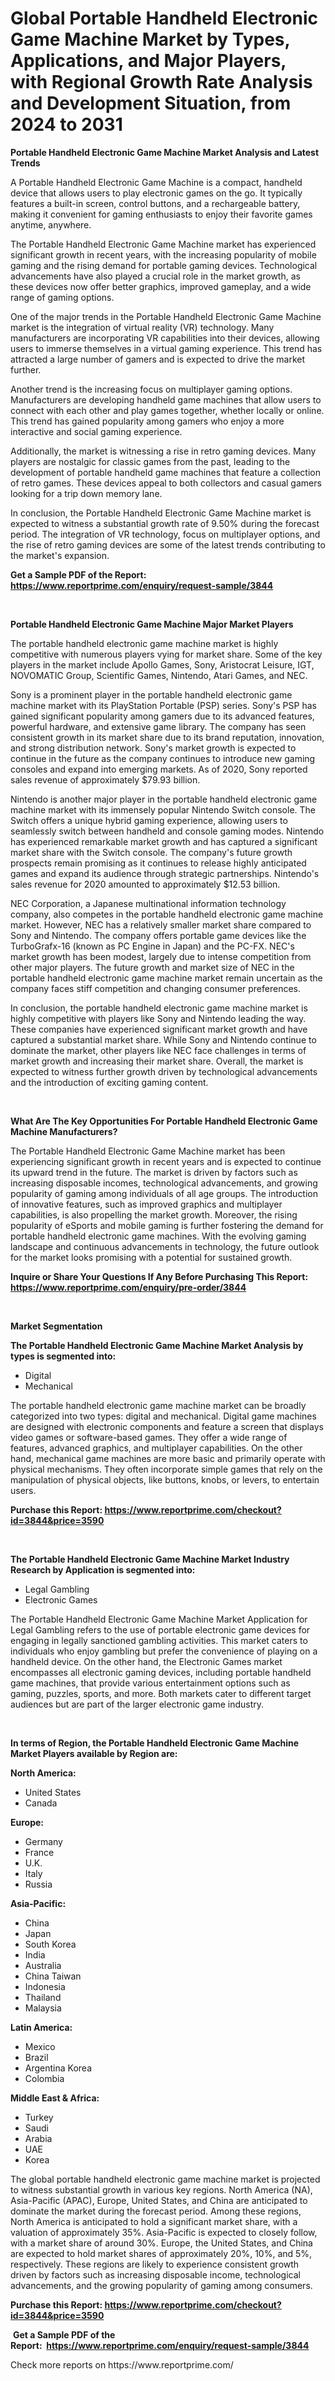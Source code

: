 <p><h1>Global Portable Handheld Electronic Game Machine Market by Types, Applications, and Major Players, with Regional Growth Rate Analysis and Development Situation, from 2024 to 2031</h1></p><p><strong>Portable Handheld Electronic Game Machine Market Analysis and Latest Trends</strong></p>
<p><p>A Portable Handheld Electronic Game Machine is a compact, handheld device that allows users to play electronic games on the go. It typically features a built-in screen, control buttons, and a rechargeable battery, making it convenient for gaming enthusiasts to enjoy their favorite games anytime, anywhere.</p><p>The Portable Handheld Electronic Game Machine market has experienced significant growth in recent years, with the increasing popularity of mobile gaming and the rising demand for portable gaming devices. Technological advancements have also played a crucial role in the market growth, as these devices now offer better graphics, improved gameplay, and a wide range of gaming options.</p><p>One of the major trends in the Portable Handheld Electronic Game Machine market is the integration of virtual reality (VR) technology. Many manufacturers are incorporating VR capabilities into their devices, allowing users to immerse themselves in a virtual gaming experience. This trend has attracted a large number of gamers and is expected to drive the market further.</p><p>Another trend is the increasing focus on multiplayer gaming options. Manufacturers are developing handheld game machines that allow users to connect with each other and play games together, whether locally or online. This trend has gained popularity among gamers who enjoy a more interactive and social gaming experience.</p><p>Additionally, the market is witnessing a rise in retro gaming devices. Many players are nostalgic for classic games from the past, leading to the development of portable handheld game machines that feature a collection of retro games. These devices appeal to both collectors and casual gamers looking for a trip down memory lane.</p><p>In conclusion, the Portable Handheld Electronic Game Machine market is expected to witness a substantial growth rate of 9.50% during the forecast period. The integration of VR technology, focus on multiplayer options, and the rise of retro gaming devices are some of the latest trends contributing to the market's expansion.</p></p>
<p><strong>Get a Sample PDF of the Report:&nbsp; <a href="https://www.reportprime.com/enquiry/request-sample/3844">https://www.reportprime.com/enquiry/request-sample/3844</a></strong></p>
<p>&nbsp;</p>
<p><strong>Portable Handheld Electronic Game Machine Major Market Players</strong></p>
<p><p>The portable handheld electronic game machine market is highly competitive with numerous players vying for market share. Some of the key players in the market include Apollo Games, Sony, Aristocrat Leisure, IGT, NOVOMATIC Group, Scientific Games, Nintendo, Atari Games, and NEC.</p><p>Sony is a prominent player in the portable handheld electronic game machine market with its PlayStation Portable (PSP) series. Sony's PSP has gained significant popularity among gamers due to its advanced features, powerful hardware, and extensive game library. The company has seen consistent growth in its market share due to its brand reputation, innovation, and strong distribution network. Sony's market growth is expected to continue in the future as the company continues to introduce new gaming consoles and expand into emerging markets. As of 2020, Sony reported sales revenue of approximately $79.93 billion.</p><p>Nintendo is another major player in the portable handheld electronic game machine market with its immensely popular Nintendo Switch console. The Switch offers a unique hybrid gaming experience, allowing users to seamlessly switch between handheld and console gaming modes. Nintendo has experienced remarkable market growth and has captured a significant market share with the Switch console. The company's future growth prospects remain promising as it continues to release highly anticipated games and expand its audience through strategic partnerships. Nintendo's sales revenue for 2020 amounted to approximately $12.53 billion.</p><p>NEC Corporation, a Japanese multinational information technology company, also competes in the portable handheld electronic game machine market. However, NEC has a relatively smaller market share compared to Sony and Nintendo. The company offers portable game devices like the TurboGrafx-16 (known as PC Engine in Japan) and the PC-FX. NEC's market growth has been modest, largely due to intense competition from other major players. The future growth and market size of NEC in the portable handheld electronic game machine market remain uncertain as the company faces stiff competition and changing consumer preferences.</p><p>In conclusion, the portable handheld electronic game machine market is highly competitive with players like Sony and Nintendo leading the way. These companies have experienced significant market growth and have captured a substantial market share. While Sony and Nintendo continue to dominate the market, other players like NEC face challenges in terms of market growth and increasing their market share. Overall, the market is expected to witness further growth driven by technological advancements and the introduction of exciting gaming content.</p></p>
<p>&nbsp;</p>
<p><strong>What Are The Key Opportunities For Portable Handheld Electronic Game Machine Manufacturers?</strong></p>
<p><p>The Portable Handheld Electronic Game Machine market has been experiencing significant growth in recent years and is expected to continue its upward trend in the future. The market is driven by factors such as increasing disposable incomes, technological advancements, and growing popularity of gaming among individuals of all age groups. The introduction of innovative features, such as improved graphics and multiplayer capabilities, is also propelling the market growth. Moreover, the rising popularity of eSports and mobile gaming is further fostering the demand for portable handheld electronic game machines. With the evolving gaming landscape and continuous advancements in technology, the future outlook for the market looks promising with a potential for sustained growth.</p></p>
<p><strong>Inquire or Share Your Questions If Any Before Purchasing This Report: <a href="https://www.reportprime.com/enquiry/pre-order/3844">https://www.reportprime.com/enquiry/pre-order/3844</a></strong></p>
<p>&nbsp;</p>
<p><strong>Market Segmentation</strong></p>
<p><strong>The Portable Handheld Electronic Game Machine Market Analysis by types is segmented into:</strong></p>
<p><ul><li>Digital</li><li>Mechanical</li></ul></p>
<p><p>The portable handheld electronic game machine market can be broadly categorized into two types: digital and mechanical. Digital game machines are designed with electronic components and feature a screen that displays video games or software-based games. They offer a wide range of features, advanced graphics, and multiplayer capabilities. On the other hand, mechanical game machines are more basic and primarily operate with physical mechanisms. They often incorporate simple games that rely on the manipulation of physical objects, like buttons, knobs, or levers, to entertain users.</p></p>
<p><strong>Purchase this Report:&nbsp;<a href="https://www.reportprime.com/checkout?id=3844&price=3590">https://www.reportprime.com/checkout?id=3844&price=3590</a></strong></p>
<p>&nbsp;</p>
<p><strong>The Portable Handheld Electronic Game Machine Market Industry Research by Application is segmented into:</strong></p>
<p><ul><li>Legal Gambling</li><li>Electronic Games</li></ul></p>
<p><p>The Portable Handheld Electronic Game Machine Market Application for Legal Gambling refers to the use of portable electronic game devices for engaging in legally sanctioned gambling activities. This market caters to individuals who enjoy gambling but prefer the convenience of playing on a handheld device. On the other hand, the Electronic Games market encompasses all electronic gaming devices, including portable handheld game machines, that provide various entertainment options such as gaming, puzzles, sports, and more. Both markets cater to different target audiences but are part of the larger electronic game industry.</p></p>
<p>&nbsp;</p>
<p><strong>In terms of Region, the Portable Handheld Electronic Game Machine Market Players available by Region are:</strong></p>
<p>
    <p> <strong> North America: </strong>
        <ul>
            <li>United States</li>
            <li>Canada</li>
        </ul>
        </p> 
    <p> <strong> Europe: </strong>
        <ul>
            <li>Germany</li>
            <li>France</li>
            <li>U.K.</li>
            <li>Italy</li>
            <li>Russia</li>
        </ul>
        </p> 
    <p> <strong> Asia-Pacific: </strong>
        <ul>
            <li>China</li>
            <li>Japan</li>
            <li>South Korea</li>
            <li>India</li>
            <li>Australia</li>
            <li>China Taiwan</li>
            <li>Indonesia</li>
            <li>Thailand</li>
            <li>Malaysia</li>
        </ul>
        </p> 
    <p> <strong> Latin America: </strong>
        <ul>
            <li>Mexico</li>
            <li>Brazil</li>
            <li>Argentina Korea</li>
            <li>Colombia</li>
        </ul>
        </p> 
    <p> <strong> Middle East & Africa: </strong>
        <ul>
            <li>Turkey</li>
            <li>Saudi</li>
            <li>Arabia</li>
            <li>UAE</li>
            <li>Korea</li>
        </ul>
    </p>
    </p>
<p><p>The global portable handheld electronic game machine market is projected to witness substantial growth in various key regions. North America (NA), Asia-Pacific (APAC), Europe, United States, and China are anticipated to dominate the market during the forecast period. Among these regions, North America is anticipated to hold a significant market share, with a valuation of approximately 35%. Asia-Pacific is expected to closely follow, with a market share of around 30%. Europe, the United States, and China are expected to hold market shares of approximately 20%, 10%, and 5%, respectively. These regions are likely to experience consistent growth driven by factors such as increasing disposable income, technological advancements, and the growing popularity of gaming among consumers.</p></p>
<p><strong>Purchase this Report: <a href="https://www.reportprime.com/checkout?id=3844&price=3590">https://www.reportprime.com/checkout?id=3844&price=3590</a></strong></p>
<p>&nbsp;<strong>Get a Sample PDF of the Report:&nbsp;&nbsp;<a href="https://www.reportprime.com/enquiry/request-sample/3844">https://www.reportprime.com/enquiry/request-sample/3844</a></strong></p>
<p><strong></strong></p>
<p>Check more reports on https://www.reportprime.com/</p>